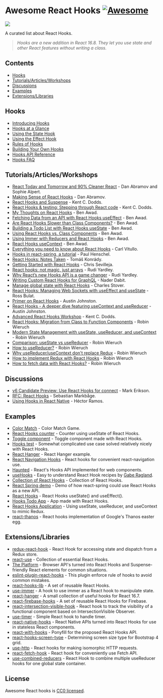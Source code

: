 # Awesome React Hooks [![Awesome](https://awesome.re/badge-flat.svg)](https://awesome.re)

[<img src="https://user-images.githubusercontent.com/15311858/47717137-ab421180-dc23-11e8-9ee8-a0de40260113.png">](https://reactjs.org/docs/hooks-intro.html)

A curated list about React Hooks.

> _Hooks are a new addition in React 16.8. They let you use state and other React features without writing a class._

## Contents

- [Hooks](#hooks)
- [Tutorials/Articles/Workshops](#tutorialsarticlesworkshops)
- [Discussions](#discussions)
- [Examples](#examples)
- [Extensions/Libraries](#extensionslibraries)

## Hooks

- [Introducing Hooks](https://reactjs.org/docs/hooks-intro.html)
- [Hooks at a Glance](https://reactjs.org/docs/hooks-overview.html)
- [Using the State Hook](https://reactjs.org/docs/hooks-state.html)
- [Using the Effect Hook](https://reactjs.org/docs/hooks-effect.html)
- [Rules of Hooks](https://reactjs.org/docs/hooks-rules.html)
- [Building Your Own Hooks](https://reactjs.org/docs/hooks-custom.html)
- [Hooks API Reference](https://reactjs.org/docs/hooks-reference.html)
- [Hooks FAQ](https://reactjs.org/docs/hooks-faq.html)

## Tutorials/Articles/Workshops

- [React Today and Tomorrow and 90% Cleaner React](https://www.youtube.com/watch?v=dpw9EHDh2bM) - Dan Abramov and Sophie Alpert.
- [Making Sense of React Hooks](https://medium.com/@dan_abramov/making-sense-of-react-hooks-fdbde8803889) - Dan Abramov.
- [React Hooks and Suspense](https://egghead.io/playlists/react-hooks-and-suspense-650307f2) - Kent C. Dodds.
- [React Hooks & testing: Stepping through React code](https://youtu.be/JQeB9miT9Wc) - Kent C. Dodds.
- [My Thoughts on React Hooks](https://youtu.be/gmF4k6P2va8) - Ben Awad.
- [Fetching Data from an API with React Hooks useEffect](https://youtu.be/k0WnY0Hqe5c) - Ben Awad.
- [Are React Hooks Slower than Class Components?](https://youtu.be/tKRWuVOEB2w) - Ben Awad.
- [Building a Todo List with React Hooks useState](https://youtu.be/cAZ-fOd1RpA) - Ben Awad.
- [Using React Hooks vs. Class Components](https://youtu.be/vbaIZ3xMj9U) - Ben Awad.
- [Using Immer with Reducers and React Hooks](https://youtu.be/FmKjwh34Rn8) - Ben Awad.
- [React Hooks useContext](https://youtu.be/xWXxkFzgnFM) - Ben Awad.
- [Everything you need to know about React Hooks](https://medium.com/@vcarl/everything-you-need-to-know-about-react-hooks-8f680dfd4349) - Carl Vitullo.
- [Hooks in react-spring, a tutorial](https://medium.com/@drcmda/hooks-in-react-spring-a-tutorial-c6c436ad7ee4) - Paul Henschel.
- [React Hooks: Notes Taken](https://medium.com/@tomaskonrady/react-hooks-notes-taken-c42376af3ab0) - Tomáš Konrády.
- [Getting Started with React Hooks](https://scotch.io/tutorials/getting-started-with-react-hooks) - Chris Sevilleja.
- [React hooks: not magic, just arrays](https://medium.com/@ryardley/react-hooks-not-magic-just-arrays-cd4f1857236e) - Rudi Yardley.
- [Why React’s new Hooks API is a game changer](https://itnext.io/why-reacts-hooks-api-is-a-game-changer-8731c2b0a8c) - Rudi Yardley.
- [Writing Custom React Hooks for GraphQL](https://medium.com/open-graphql/react-hooks-for-graphql-3fa8ebdd6c62) - Nader Dabit.
- [Manage global state with React Hooks](https://medium.com/@Charles_Stover/manage-global-state-with-react-hooks-6065041b55b4) - Charles Stover.
- [React Hooks: Managing Web Sockets with useEffect and useState](https://medium.com/@rossbulat/react-hooks-managing-web-sockets-with-useeffect-and-usestate-2dfc30eeceec) - Ross Bulat.
- [Primer on React Hooks](https://testdriven.io/blog/react-hooks-primer/) - Austin Johnston.
- [React Hooks - A deeper dive featuring useContext and useReducer](https://testdriven.io/blog/react-hooks-advanced/) - Austin Johnston.
- [Advanced React Hooks Workshop](https://github.com/kentcdodds/advanced-react-hooks) - Kent C. Dodds.
- [React Hooks: Migration from Class to Function Components](https://www.robinwieruch.de/react-hooks-migration/) - Robin Wieruch
- [Modern State Management with useState, useReducer, and useContext](https://www.robinwieruch.de/react-state-usereducer-usestate-usecontext/) - Robin Wieruch
- [Comparison: useState vs useReducer](https://www.robinwieruch.de/react-usereducer-vs-usestate/) - Robin Wieruch
- [How to useReducer?](https://www.robinwieruch.de/react-usereducer-hook/) - Robin Wieruch
- [Why useReducer/useContext don't replace Redux](https://www.robinwieruch.de/redux-vs-usereducer/) - Robin Wieruch
- [How to implement Redux with React Hooks](https://www.robinwieruch.de/redux-with-react-hooks/) - Robin Wieruch
- [How to fetch data with React Hooks?](https://www.robinwieruch.de/react-hooks-fetch-data/) - Robin Wieruch

## Discussions

- [v6 Candidate Preview: Use React Hooks for connect](https://github.com/reduxjs/react-redux/pull/1065) - Mark Erikson.
- [RFC: React Hooks](https://github.com/reactjs/rfcs/pull/68) - Sebastian Markbåge.
- [Using Hooks in React Native](https://github.com/facebook/react-native/issues/21967#issuecomment-434113687) - Héctor Ramos.

## Examples

- [Color Match](https://codesandbox.io/s/jjy215l7w3) - Color Match Game.
- [React Hooks counter](https://codesandbox.io/s/yjn90lzwrx?module=%2Fsrc%2FApp.js) - Counter using useState of React Hooks.
- [Toggle component](https://codesandbox.io/s/m449vyk65x) - Toggle component made with React Hooks.
- [Hooks test](https://github.com/jacobp100/hooks-test) - Somewhat complicated use case solved relatively nicely with React Hooks.
- [React Hanger](https://github.com/kitze/react-hanger) - React Hanger example.
- [React Navigation Hooks](https://github.com/react-navigation/react-navigation-hooks) - React hooks for convenient react-navigation use.
- [Haunted](https://github.com/matthewp/haunted) - React's Hooks API implemented for web components.
- [useHooks](https://usehooks.com/) - Easy to understand React Hook recipes by [Gabe Ragland](https://twitter.com/gabe_ragland).
- [Collection of React Hooks](https://nikgraf.github.io/react-hooks/) - Collection of React Hooks.
- [React Spring demo](https://codesandbox.io/s/ppxnl191zx) - Demo of how react-spring could use React Hooks as a new API.
- [React Hooks](https://codesandbox.io/s/yq5qowzrvz) - React Hooks useState() and useEffect().
- [Hooks Todo App](https://codesandbox.io/s/9kwyzy0y4) - App made with React Hooks.
- [React Hooks Application](https://github.com/the-road-to-learn-react/react-with-redux-philosophy) -  Using useState, useReducer, and useContext to mimic Redux.
- [react-thanos](https://github.com/codeshifu/react-thanos) - React hooks implementation of Google's Thanos easter egg.

## Extensions/Libraries

- [redux-react-hook](https://github.com/facebookincubator/redux-react-hook) - React Hook for accessing state and dispatch from a Redux store.
- [react-use](https://github.com/streamich/react-use) - Collection of essential React Hooks.
- [The Platform](https://github.com/palmerhq/the-platform) - Browser API's turned into React Hooks and Suspense-friendly React elements for common situations.
- [eslint-plugin-react-hooks](https://www.npmjs.com/package/eslint-plugin-react-hooks) - This plugin enforce rule of hooks to avoid common mistakes.
- [react-hooks-lib](https://github.com/beizhedenglong/react-hooks-lib) - A set of reusable React Hooks.
- [use-immer](https://github.com/mweststrate/use-immer) - A hook to use immer as a React hook to manipulate state.
- [react-hanger](https://github.com/kitze/react-hanger) - A small collection of useful hooks for React 16.7.
- [react-firebase-hooks](https://github.com/csfrequency/react-firebase-hooks) - A set of reusable React Hooks for Firebase.
- [react-intersection-visible-hook](https://github.com/AvraamMavridis/react-intersection-visible-hook) - React hook to track the visibility of a functional component based on IntersectionVisible Observer.
- [use-timer](https://github.com/thibaultboursier/use-timer) - Simple React hook to handle timer.
- [react-native-hooks](https://github.com/react-native-community/react-native-hooks) - React Native APIs turned into React Hooks for use in stateless React components.
- [react-with-hooks](https://github.com/yesmeck/react-with-hooks) - Ponyfill for the proposed React Hooks API.
- [react-hooks-screen-type](https://github.com/pankod/react-hooks-screen-type) - Determining screen size type for Bootstrap 4 grid.
- [use-http](https://github.com/alex-cory/react-usefetch) - React hooks for making isomorphic HTTP requests.
- [react-fetch-hook](https://github.com/ilyalesik/react-fetch-hook) - React hook for conveniently use Fetch API.
- [use-combined-reducers](https://github.com/the-road-to-learn-react/use-combined-reducers) - React Hook to combine multiple useReducer hooks for one global state container.

## License

Awesome React hooks is [CC0 licensed](/LICENSE.md).
